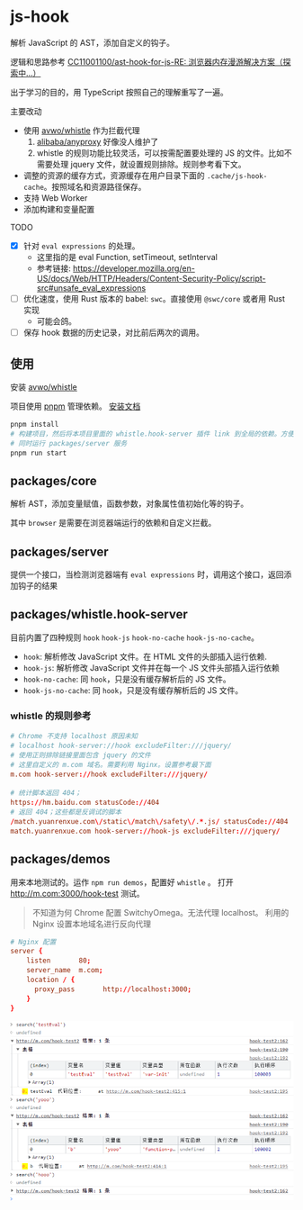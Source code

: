 # js-hook

解析 JavaScript 的 AST，添加自定义的钩子。

逻辑和思路参考 [CC11001100/ast-hook-for-js-RE: 浏览器内存漫游解决方案（探索中...）](https://github.com/CC11001100/ast-hook-for-js-RE)

出于学习的目的，用 TypeScript 按照自己的理解重写了一遍。

主要改动

- 使用 [avwo/whistle](https://github.com/avwo/whistle) 作为拦截代理
  1. [alibaba/anyproxy](https://github.com/alibaba/anyproxy) 好像没人维护了
  2. whistle 的规则功能比较灵活，可以按需配置要处理的 JS 的文件。比如不需要处理 jquery 文件，就设置规则排除。规则参考看下文。
- 调整的资源的缓存方式，资源缓存在用户目录下面的 `.cache/js-hook-cache`。按照域名和资源路径保存。
- 支持 Web Worker
- 添加构建和变量配置

TODO

- [x] 针对 `eval expressions` 的处理。
  - 这里指的是 eval Function, setTimeout, setInterval
  - 参考链接: https://developer.mozilla.org/en-US/docs/Web/HTTP/Headers/Content-Security-Policy/script-src#unsafe_eval_expressions
- [ ] 优化速度，使用 Rust 版本的 babel: `swc`。直接使用 `@swc/core` 或者用 Rust 实现
  - 可能会鸽。
- [ ] 保存 hook 数据的历史记录，对比前后两次的调用。

## 使用

安装 [avwo/whistle](https://github.com/avwo/whistle)

项目使用 [pnpm](https://pnpm.io/) 管理依赖。 [安装文档](https://pnpm.io/installation)

```bash
pnpm install
# 构建项目，然后将本项目里面的 whistle.hook-server 插件 link 到全局的依赖。方便 whistle 读取
# 同时运行 packages/server 服务
pnpm run start
```

## packages/core

解析 AST，添加变量赋值，函数参数，对象属性值初始化等的钩子。

其中 `browser` 是需要在浏览器端运行的依赖和自定义拦截。

## packages/server

提供一个接口，当检测浏览器端有 `eval expressions` 时，调用这个接口，返回添加钩子的结果

## packages/whistle.hook-server

目前内置了四种规则 `hook` `hook-js` `hook-no-cache` `hook-js-no-cache`。

- `hook`: 解析修改 JavaScript 文件。在 HTML 文件的头部插入运行依赖.
- `hook-js`: 解析修改 JavaScript 文件并在每一个 JS 文件头部插入运行依赖
- `hook-no-cache`: 同 `hook`，只是没有缓存解析后的 JS 文件。
- `hook-js-no-cache`: 同 `hook`，只是没有缓存解析后的 JS 文件。

### whistle 的规则参考

```conf
# Chrome 不支持 localhost 原因未知
# localhost hook-server://hook excludeFilter:///jquery/
# 使用正则排除链接里面包含 jquery 的文件
# 这里自定义的 m.com 域名。需要利用 Nginx。设置参考最下面
m.com hook-server://hook excludeFilter:///jquery/

# 统计脚本返回 404；
https://hm.baidu.com statusCode://404
# 返回 404；这些都是反调试的脚本
/match.yuanrenxue.com\/static\/match\/safety\/.*.js/ statusCode://404
match.yuanrenxue.com hook-server://hook-js excludeFilter:///jquery/
```

## packages/demos

用来本地测试的。运作 `npm run demos`，配置好 `whistle` 。
打开 http://m.com:3000/hook-test 测试。

> 不知道为何 Chrome 配置 SwitchyOmega。无法代理 localhost。
> 利用的 Nginx 设置本地域名进行反向代理


```conf
# Nginx 配置
server {
    listen       80;
    server_name  m.com;
    location / {
      proxy_pass       http://localhost:3000;
    }
}
```


![chrome-test screenshot](screenshots/chrome-test.png 'chrome-test screenshot')
